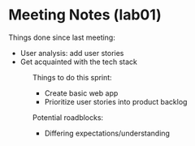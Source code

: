 # Meeting Notes (lab01)

Things done since last meeting:

<ul>
    <li>User analysis: add user stories</li>
    <li>Get acquainted with the tech stack</li>
<ul>

Things to do this sprint:

<ul>
    <li>Create basic web app</li>
    <li>Prioritize user stories into product backlog</li>
</ul>

Potential roadblocks:

<ul>
    <li>Differing expectations/understanding</li>
</ul>